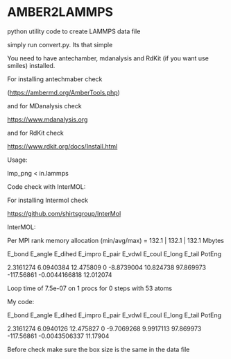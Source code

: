 # AMBER2LAMMPS
python utility code to create LAMMPS data file



 simply run convert.py. Its that simple 

You need to have antechamber, mdanalysis and RdKit (if you want use smiles) installed. 

For installing antechmaber check 

(https://ambermd.org/AmberTools.php)

and for MDanalysis check 

https://www.mdanalysis.org

and for RdKit check 

https://www.rdkit.org/docs/Install.html



Usage:

lmp_png < in.lammps

Code check with InterMOL:


For installing Intermol check 

https://github.com/shirtsgroup/InterMol


InterMOL:


Per MPI rank memory allocation (min/avg/max) = 132.1 | 132.1 | 132.1 Mbytes

   E_bond        E_angle        E_dihed        E_impro         E_pair         E_vdwl         E_coul         E_long         E_tail         PotEng   

 2.3161274      6.0940384      12.475809      0             -8.8739004      10.824738      97.869973     -117.56861     -0.0044166818   12.012074     

Loop time of 7.5e-07 on 1 procs for 0 steps with 53 atoms

My code:

  E_bond        E_angle        E_dihed        E_impro         E_pair         E_vdwl         E_coul         E_long         E_tail         PotEng    

 2.3161274      6.0940126      12.475827      0             -9.7069268      9.9917113      97.869973     -117.56861     -0.0043506337   11.17904   


Before check make sure the box size is the same in the data file 

